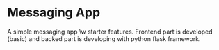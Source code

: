 # Messaging App

A simple messaging app \w starter features. Frontend part is developed (basic) and backed part is developing with python flask framework.
